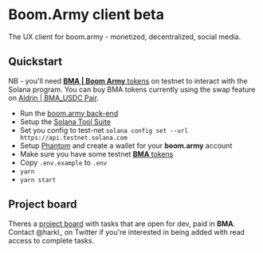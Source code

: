 # Boom.Army client beta

The UX client for boom.army - monetized, decentralized, social media.

## Quickstart

NB - you'll need [**BMA | Boom Army** tokens](https://explorer.solana.com/address/boomh1LQnwDnHtKxWTFgxcbdRjPypRSjdwxkAEJkFSH) on testnet to interact with the Solana program. You can buy BMA tokens currently using the swap feature on [Aldrin | BMA_USDC Pair](https://dex.aldrin.com/pools/BMA_USDC).

- Run the [boom.army back-end](https://github.com/boom-army/boom-graphql-api)
- Setup the [Solana Tool Suite](https://docs.solana.com/cli/install-solana-cli-tools)
- Set you config to test-net `solana config set --url https://api.testnet.solana.com`
- Setup [Phantom](https://phantom.app) and create a wallet for your **boom.army** account
- Make sure you have some testnet [**BMA** tokens](https://explorer.solana.com/address/boomh1LQnwDnHtKxWTFgxcbdRjPypRSjdwxkAEJkFSH?cluster=testnet)
- Copy `.env.example` to `.env`
- `yarn`
- `yarn start`

## Project board

Theres a [project board](https://github.com/orgs/boom-army/projects/1) with tasks that are open for dev, paid in **BMA**. Contact @harkl_ on Twitter if you're interested in being added with read access to complete tasks.
